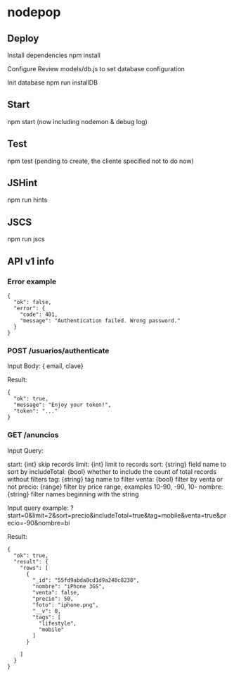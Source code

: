 # nodepop

## Deploy

Install dependencies
npm install

Configure
Review models/db.js to set database configuration

Init database
npm run installDB

## Start
npm start (now including nodemon & debug log)

## Test
npm test (pending to create, the cliente specified not to do now)

## JSHint
npm run hints

## JSCS
npm run jscs

## API v1 info

### Error example
    {
      "ok": false,
      "error": {
        "code": 401,
        "message": "Authentication failed. Wrong password."
      }
    }

### POST /usuarios/authenticate

Input Body: { email, clave}

Result: 

    {
      "ok": true, 
      "message": "Enjoy your token!", 
      "token": "..."
    }

### GET /anuncios

Input Query: 

start: {int} skip records
limit: {int} limit to records
sort: {string} field name to sort by
includeTotal: {bool} whether to include the count of total records without filters
tag: {string} tag name to filter
venta: {bool} filter by venta or not
precio: {range} filter by price range, examples 10-90, -90, 10- 
nombre: {string} filter names beginning with the string

Input query example: ?start=0&limit=2&sort=precio&includeTotal=true&tag=mobile&venta=true&precio=-90&nombre=bi

Result: 

    {
      "ok": true,
      "result": {
        "rows": [
          {
            "_id": "55fd9abda8cd1d9a240c8230",
            "nombre": "iPhone 3GS",
            "venta": false,
            "precio": 50,
            "foto": "iphone.png",
            "__v": 0,
            "tags": [
              "lifestyle",
              "mobile"
            ]
          }
          
        ]
      }
    }




